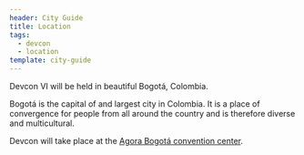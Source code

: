 ```yaml
---
header: City Guide
title: Location
tags:
  - devcon
  - location
template: city-guide
---
```


Devcon VI will be held in beautiful Bogotá, Colombia.

Bogotá is the capital of and largest city in Colombia. It is a place of convergence for people from all around the country and is therefore diverse and multicultural. 

Devcon will take place at the [Agora Bogotá convention center](https://goo.gl/maps/T9o88tm9xug1WtGz7).
